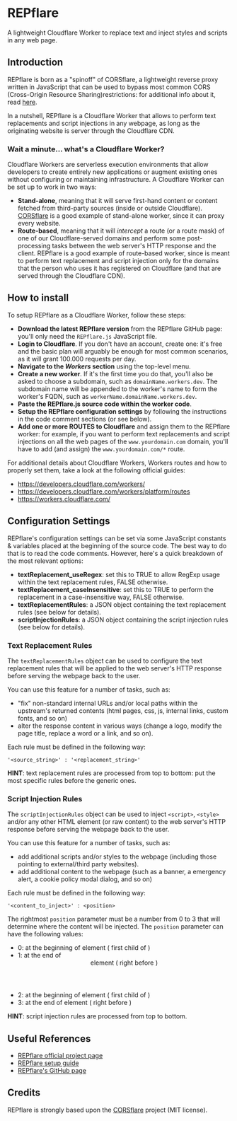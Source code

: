 # REPflare
A lightweight Cloudflare Worker to replace text and inject styles and scripts in any web page.

## Introduction
REPflare is born as a "spinoff" of CORSflare, a lightweight reverse proxy written in JavaScript that can be used to bypass most common 
CORS (Cross-Origin Resource Sharing)restrictions: for additional info about it, read [here](https://github.com/Darkseal/CORSflare).

In a nutshell, REPflare is a Cloudflare Worker that allows to perform text replacements and script injections in any webpage,
as long as the originating website is server through the Cloudflare CDN.

### Wait a minute... what's a Cloudflare Worker?
Cloudflare Workers are serverless execution environments that allow developers to create entirely new applications or augment existing ones 
without configuring or maintaining infrastructure. A Cloudflare Worker can be set up to work in two ways:

- **Stand-alone**, meaning that it will serve first-hand content or content fetched from third-party sources (inside or outside Cloudflare).
[CORSflare](https://github.com/Darkseal/CORSflare) is a good example of stand-alone worker, since it can proxy every website.
- **Route-based**, meaning that it will *intercept* a route (or a route mask) of one of our Cloudflare-served domains and perform some post-processing tasks
between the web server's HTTP response and the client. REPflare is a good example of route-based worker, since is meant to perform text replacement and script injection
only for the domains that the person who uses it has registered on Cloudflare (and that are served through the Cloudflare CDN).

## How to install
To setup REPflare as a Cloudflare Worker, follow these steps:
* **Download the latest REPflare version** from the REPflare GitHub page: you'll only need the `REPflare.js` JavaScript file.
* **Login to Cloudflare**. If you don't have an account, create one: it's free 
and the basic plan will arguably be enough for most common scenarios, as it will grant 100.000 requests per day.
* **Navigate to the *Workers* section** using the top-level menu.
* **Create a new worker**. If it's the first time you do that, you'll also be asked to choose a subdomain, such as `domainName.workers.dev`.
The subdomain name will be appended to the worker's name to form the worker's FQDN, such as `workerName.domainName.workers.dev`.
* **Paste the REPflare.js source code within the worker code**.
* **Setup the REPflare configuration settings** by following the instructions in the code comment sections (or see below).
* **Add one or more ROUTES to Cloudflare** and assign them to the REPflare worker: for example, if you want to perform text replacements and script injections on all
the web pages of the `www.yourdomain.com` domain, you'll have to add (and assign) the `www.yourdomain.com/*` route.

For additional details about Cloudflare Workers, Workers routes and how to properly set them, take a look at the following official guides:
* https://developers.cloudflare.com/workers/
* https://developers.cloudflare.com/workers/platform/routes
* https://workers.cloudflare.com/
 
## Configuration Settings
REPflare's configuration settings can be set via some JavaScript constants & variables placed at the beginning of the source code.
The best way to do that is to read the code comments. However, here's a quick breakdown of the most relevant options:

* **textReplacement_useRegex**: set this  to TRUE to allow RegExp usage within the text replacement rules, FALSE otherwise.
* **textReplacement_caseInsensitive**: set this to TRUE to perform the replacement in a case-insensitive way, FALSE otherwise.
* **textReplacementRules**: a JSON object containing the text replacement rules (see below for details).
* **scriptInjectionRules**: a JSON object containing the script injection rules (see below for details).


### Text Replacement Rules
The `textReplacementRules` object can be used to configure the text replacement rules
that will be applied to the web server's HTTP response before serving the webpage back to the user.

You can use this feature for a number of tasks, such as:
- "fix" non-standard internal URLs and/or local paths within the upstream's returned contents (html pages, css, js, internal links, custom fonts, and so on)
-  alter the response content in various ways (change a logo, modify the page title, replace a word or a link, and so on).

Each rule must be defined in the following way:

    '<source_string>' : '<replacement_string>'

**HINT**: text replacement rules are processed from top to bottom: put the most specific rules before the generic ones.


### Script Injection Rules
The `scriptInjectionRules` object can be used to inject `<script>`, `<style>` and/or any other HTML element (or raw content) 
to the web server's HTTP response before serving the webpage back to the user.

You can use this feature for a number of tasks, such as:
- add additional scripts and/or styles to the webpage (including those pointing to external/third party websites).
- add additional content to the webpage (such as a banner, a emergency alert, a cookie policy modal dialog, and so on)

Each rule must be defined in the following way:

    '<content_to_inject>' : <position>

The rightmost `position` parameter must be a number from 0 to 3 that will determine where the content will be injected.
The `position` parameter can have the following values:
* 0: at the beginning of <head> element ( first child of <head> )
* 1: at the end of <header> element  ( right before </head> )
* 2: at the beginning of <body> element ( first child of <body> )
* 3: at the end of <body> element ( right before </body> )

**HINT**: script injection rules are processed from top to bottom.


## Useful References
* [REPflare official project page](https://www.ryadel.com/en/portfolio/repflare/)
* [REPflare setup guide](https://www.ryadel.com/en/repflare-free-cloudflare-worker-text-replacement-script-inject/)
* [REPflare's GitHub page](https://github.com/Darkseal/REPflare)


## Credits
REPflare is strongly based upon the [CORSflare](https://github.com/Darkseal/CORSflare) project (MIT license).
